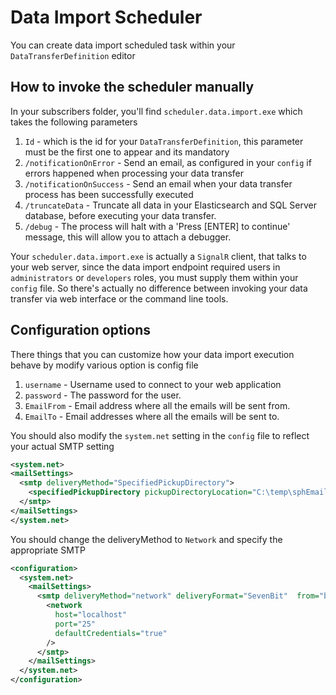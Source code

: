 # Data Import Scheduler

You can create data import scheduled task within your `DataTransferDefinition` editor


## How to invoke the scheduler manually
In your subscribers folder, you'll find `scheduler.data.import.exe` which takes the following parameters

1. `Id` - which is the id for your `DataTransferDefinition`, this parameter must be the first one to appear and its mandatory
2. `/notificationOnError` - Send an email, as configured in your `config` if errors happened when processing your data transfer
3. `/notificationOnSuccess` - Send an email when your data transfer process has been successfully executed
4. `/truncateData` - Truncate all data in your Elasticsearch and SQL Server database, before executing your data transfer.
5. `/debug` - The process will halt with a 'Press [ENTER] to continue' message, this will allow you to attach a debugger.

Your `scheduler.data.import.exe` is actually a `SignalR` client, that talks to your web server, since the data import endpoint required users in `administrators` or `developers` roles, you must supply them within your `config` file. So there's actually no difference between invoking your data transfer via web interface or the command line tools.

## Configuration options
There things that you can customize how your data import execution behave by modify various option is config file

1. `username` - Username used to connect to your web application
2. `password` - The password for the user.
3. `EmailFrom` - Email address where all the emails will be sent from.
4. `EmailTo` - Email addresses where all the emails will be sent to.

You should also modify the `system.net` setting in the `config` file to reflect your actual SMTP setting

```xml
<system.net>
<mailSettings>
  <smtp deliveryMethod="SpecifiedPickupDirectory">
    <specifiedPickupDirectory pickupDirectoryLocation="C:\temp\sphEmail" />
  </smtp>
</mailSettings>
</system.net>
```
You should change the deliveryMethod to `Network` and specify the appropriate SMTP

```xml
<configuration>
  <system.net>
    <mailSettings>
      <smtp deliveryMethod="network" deliveryFormat="SevenBit"  from="ben@contoso.com">
        <network
          host="localhost"
          port="25"
          defaultCredentials="true"
        />
      </smtp>
    </mailSettings>
  </system.net>
</configuration>
```
